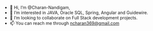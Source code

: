 - 👋 Hi, I’m @Charan-Nandigam,
- 👀 I’m interested in JAVA, Oracle SQL, Spring, Angular and Guidewire.
- 💞️ I’m looking to collaborate on Full Stack development projects.
- 📫 You can reach me through ncharan369@gmail.com

<!---
Charan-Nandigam/Charan-Nandigam is a ✨ special ✨ repository because its `README.md` (this file) appears on your GitHub profile.
You can click the Preview link to take a look at your changes.
--->
